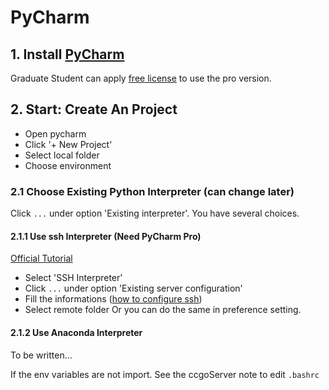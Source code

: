 # PyCharm

## 1. Install [PyCharm](https://www.jetbrains.com/pycharm/download/#section=mac)
Graduate Student can apply [free license](https://www.jetbrains.com/community/education/#students) to use the pro version.

## 2. Start: Create An Project
* Open pycharm
* Click '+ New Project'
* Select local folder
* Choose environment

### 2.1 Choose Existing Python Interpreter (can change later)
Click `...` under option 'Existing interpreter'. You have several choices.

#### 2.1.1 Use ssh Interpreter (Need PyCharm Pro)
[Official Tutorial](https://www.jetbrains.com/help/pycharm/configuring-remote-interpreters-via-ssh.html#ssh)
* Select 'SSH Interpreter'
* Click `...` under option 'Existing server configuration'
* Fill the informations ([how to configure ssh](https://github.com/ccgo-oden/users/blob/mathew/mathew/Notes/ssh.md))
* Select remote folder
Or you can do the same in preference setting.

#### 2.1.2 Use Anaconda Interpreter
To be written...

If the env variables are not import. See the ccgoServer note to edit `.bashrc`
